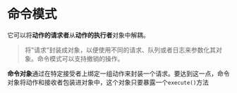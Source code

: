 # 命令模式

它可以将**动作的请求者**从**动作的执行者**对象中解耦。

> 将"请求"封装成对象，以便使用不同的请求、队列或者日志来参数化其对象。命令模式可以支持撤销的操作。

**命令对象**通过在特定接受者上绑定一组动作来封装一个请求。要达到这一点，命令对象将动作和接收者包装进对象中，这个对象只要暴露一个`execute()`方法